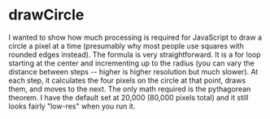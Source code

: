 drawCircle
==========

I wanted to show how much processing is required for JavaScript to draw a circle a pixel at a time 
(presumably why most people use squares with rounded edges instead).  The formula is very straightforward. It is a for loop starting at the center and incrementing up to the radius (you can vary the distance between steps -- higher is higher resolution but much slower).  At each step, it calculates the four pixels on the circle at that point, 
draws them, and moves to the next.  The only math required is the pythagorean theorem.  I have the default set at 
20,000 (80,000 pixels total) and it still looks fairly "low-res" when you run it.  
